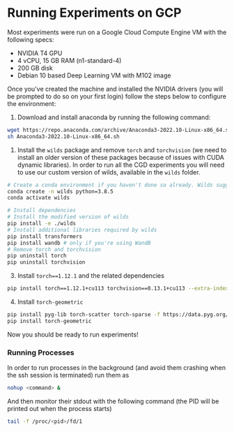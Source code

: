 # Running Experiments on GCP

Most experiments were run on a Google Cloud Compute Engine VM with the following specs:

- NVIDIA T4 GPU
- 4 vCPU, 15 GB RAM (n1-standard-4)
- 200 GB disk
- Debian 10 based Deep Learning VM with M102 image

Once you've created the machine and installed the NVIDIA drivers (you will be prompted to do so on your first login) follow the steps below to configure the environment:

1. Download and install anaconda by running the following command:

```sh
wget https://repo.anaconda.com/archive/Anaconda3-2022.10-Linux-x86_64.sh
sh Anaconda3-2022.10-Linux-x86_64.sh
```

1. Install the `wilds` package and remove `torch` and `torchvision` (we need to install an older version of these packages because of issues with CUDA dynamic libraries). In order to run all the CGD experiments you will need to use our custom version of wilds, available in the `wilds` folder.

```sh
# Create a conda environment if you haven't done so already. Wilds suggests Python 3.8.5
conda create -n wilds python=3.8.5
conda activate wilds

# Install dependencies
# Install the modified version of wilds
pip install -e ./wilds
# Install additional libraries required by wilds
pip install transformers
pip install wandb # only if you're using WandB
# Remove torch and torchvision
pip uninstall torch
pip uninstall torchvision
```

3. Install `torch==1.12.1` and the related dependencies

```sh
pip install torch==1.12.1+cu113 torchvision==0.13.1+cu113 --extra-index-url https://download.pytorch.org/whl/cu113
```

4. Install `torch-geometric`

```sh
pip install pyg-lib torch-scatter torch-sparse -f https://data.pyg.org/whl/torch-1.12.0+cu113.html
pip install torch-geometric
```

Now you should be ready to run experiments!

### Running Processes

In order to run processes in the background (and avoid them crashing when the ssh session is terminated) run them as

```sh
nohup <command> &
```

And then monitor their stdout with the following command (the PID will be printed out when the process starts)

```sh
tail -f /proc/<pid>/fd/1
```
